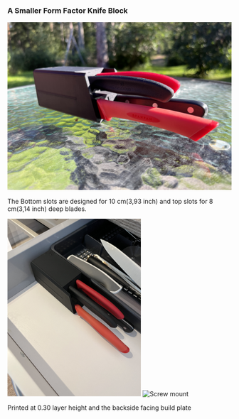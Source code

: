 ### A Smaller Form Factor Knife Block

<img src="https://github.com/Terminuszibda/OpenSCAD-projects/blob/main/KnifeHolder/images/IMG_3083.JPG" alt="Knife block" width="600"/>

The Bottom slots are designed for 10 cm(3,93 inch) and top slots for 8 cm(3,14 inch) deep blades.

<img src="https://github.com/Terminuszibda/OpenSCAD-projects/blob/main/KnifeHolder/images/IMG_3087.JPG" alt="Screw mount" width="300"/>  <img src="https://github.com/Terminuszibda/OpenSCAD-projects/blob/main/KnifeHolder/images/IMG_3085.JPG" alt="Screw mount" width="300"/>

Printed at 0.30 layer height and the backside facing build plate

